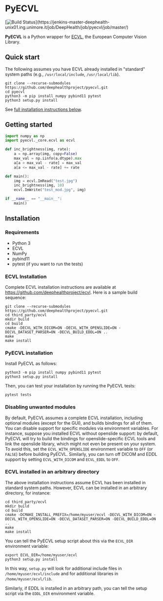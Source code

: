 # PyECVL

[![Build Status](https://jenkins-master-deephealth-unix01.ing.unimore.it/badge/job/DeepHealth/job/pyecvl/job/master/linux_end?)](https://jenkins-master-deephealth-unix01.ing.unimore.it/job/DeepHealth/job/pyecvl/job/master/)

**PyECVL** is a Python wrapper for [ECVL](https://github.com/deephealthproject/ecvl), the European Computer Vision Library.


## Quick start

The following assumes you have ECVL already installed in "standard"
system paths (e.g., `/usr/local/include`, `/usr/local/lib`).

    git clone --recurse-submodules https://github.com/deephealthproject/pyecvl.git
    cd pyecvl
    python3 -m pip install numpy pybind11 pytest
    python3 setup.py install

See [full installation instructions below](#installation).


## Getting started

```python
import numpy as np
import pyecvl._core.ecvl as ecvl

def inc_brightness(img, rate):
    a = np.array(img, copy=False)
    max_val = np.iinfo(a.dtype).max
    a[a > max_val - rate] = max_val
    a[a <= max_val - rate] += rate

def main():
    img = ecvl.ImRead("test.jpg")
    inc_brightness(img, 10)
    ecvl.ImWrite("test_mod.jpg", img)

if __name__ == "__main__":
    main()
```


## Installation

### Requirements

- Python 3
- ECVL
- NumPy
- pybind11
- pytest (if you want to run the tests)


### ECVL Installation

Complete ECVL installation instructions are available at
https://github.com/deephealthproject/ecvl. Here is a sample build sequence:

```
git clone --recurse-submodules https://github.com/deephealthproject/pyecvl.git
cd third_party/ecvl
mkdir build
cd build
cmake -DECVL_WITH_DICOM=ON -DECVL_WITH_OPENSLIDE=ON -DECVL_DATASET_PARSER=ON -DECVL_BUILD_EDDL=ON ..
make
make install
```


### PyECVL installation

Install PyECVL as follows:

```
python3 -m pip install numpy pybind11 pytest
python3 setup.py install
```

Then, you can test your installation by running the PyECVL tests:

    pytest tests


### Disabling unwanted modules

By default, PyECVL assumes a complete ECVL installation, including optional
modules (except for the GUI), and builds bindings for all of them. You can
disable support for specific modules via environment variables. For instance,
suppose you installed ECVL without openslide support: by default, PyECVL will
try to build the bindings for openslide-specific ECVL tools and link the
openslide library, which might not even be present on your system. To avoid
this, set the `ECVL_WITH_OPENSLIDE` environment variable to `OFF` (or `FALSE`)
before building PyECVL. Similarly, you can turn off DICOM and EDDL support by
setting `ECVL_WITH_DICOM` and `ECVL_EDDL` to `OFF`.


### ECVL installed in an arbitrary directory

The above installation instructions assume ECVL has been installed in standard
system paths. However, ECVL can be installed in an arbitrary directory,
for instance:

```
cd third_party/ecvl
mkdir build
cd build
cmake -DCMAKE_INSTALL_PREFIX=/home/myuser/ecvl -DECVL_WITH_DICOM=ON -DECVL_WITH_OPENSLIDE=ON -DECVL_DATASET_PARSER=ON -DECVL_BUILD_EDDL=ON ..
make
make install
```

You can tell the PyECVL setup script about this via the `ECVL_DIR` environment
variable:

```
export ECVL_DIR=/home/myuser/ecvl
python3 setup.py install
```

In this way, `setup.py` will look for additional include files in
`/home/myuser/ecvl/include` and for additional libraries in
`/home/myuser/ecvl/lib`.

Similarly, if EDDL is installed in an arbitrary path, you can tell the setup
script via the `EDDL_DIR` environment variable.
